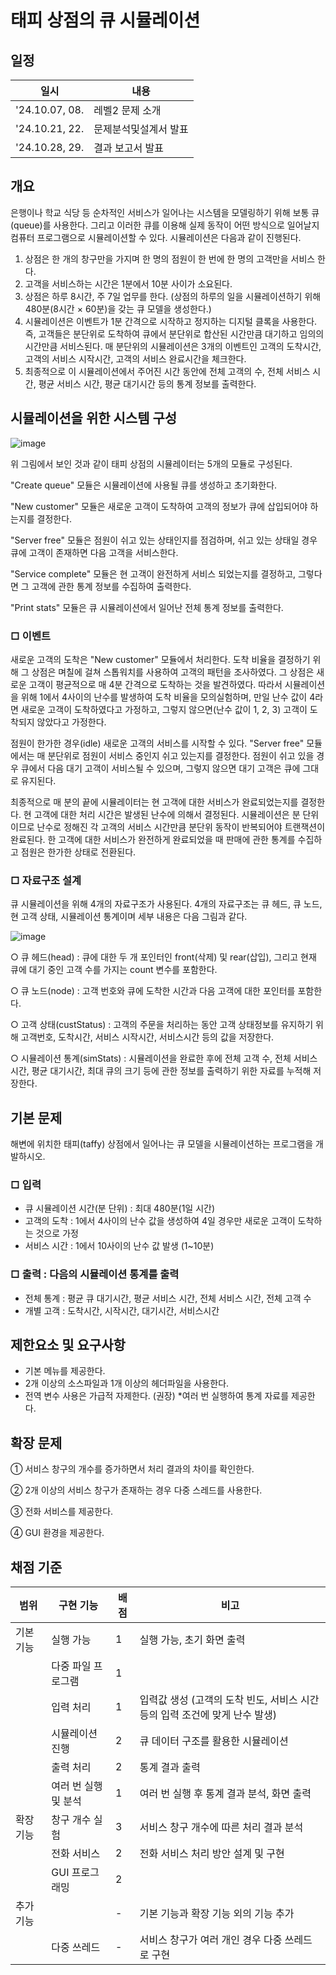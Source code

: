 # 태피 상점의 큐 시뮬레이션

## 일정
| 일시 | 내용 |
|-----|------|
| '24.10.07, 08. | 레벨2 문제 소개 |
| '24.10.21, 22.| 문제분석및설계서 발표 |
| '24.10.28, 29. | 결과 보고서 발표 |

## 개요
은행이나 학교 식당 등 순차적인 서비스가 일어나는 시스템을 모델링하기 위해 보통 큐(queue)를 사용한다. 그리고 이러한 큐를 이용해 실제 동작이 어떤 방식으로 일어날지 컴퓨터 프로그램으로 시뮬레이션할 수 있다. 시뮬레이션은 다음과 같이 진행된다.

1) 상점은 한 개의 창구만을 가지며 한 명의 점원이 한 번에 한 명의 고객만을 서비스 한다.
2) 고객을 서비스하는 시간은 1분에서 10분 사이가 소요된다.
3) 상점은 하루 8시간, 주 7일 업무를 한다. (상점의 하루의 일을 시뮬레이션하기 위해 480분(8시간 × 60분)을 갖는 큐 모델을 생성한다.)
4) 시뮬레이션은 이벤트가 1분 간격으로 시작하고 정지하는 디지털 클록을 사용한다. 즉, 고객들은 분단위로 도착하여 큐에서 분단위로 합산된 시간만큼 대기하고 임의의 시간만큼 서비스된다. 매 분단위의 시뮬레이션은 3개의 이벤트인 고객의 도착시간, 고객의 서비스 시작시간, 고객의 서비스 완료시간을 체크한다.
5) 최종적으로 이 시뮬레이션에서 주어진 시간 동안에 전체 고객의 수, 전체 서비스 시간, 평균 서비스 시간, 평균 대기시간 등의 통계 정보를 출력한다.

## 시뮬레이션을 위한 시스템 구성
![image](https://github.com/user-attachments/assets/4465eae2-ecb8-49c6-a5c1-42361883da4b)

위 그림에서 보인 것과 같이 태피 상점의 시뮬레이터는 5개의 모듈로 구성된다.

"Create queue" 모듈은 시뮬레이션에 사용될 큐를 생성하고 초기화한다.

"New customer" 모듈은 새로운 고객이 도착하여 고객의 정보가 큐에 삽입되어야 하는지를 결정한다.

"Server free" 모듈은 점원이 쉬고 있는 상태인지를 점검하며, 쉬고 있는 상태일 경우 큐에 고객이 존재하면 다음 고객을 서비스한다.

"Service complete" 모듈은 현 고객이 완전하게 서비스 되었는지를 결정하고, 그렇다면 그 고객에 관한 통계 정보를 수집하여 출력한다.

"Print stats" 모듈은 큐 시뮬레이션에서 일어난 전체 통계 정보를 출력한다.

### □ 이벤트
새로운 고객의 도착은 "New customer" 모듈에서 처리한다. 도착 비율을 결정하기 위해 그 상점은 며칠에 걸쳐 스톱워치를 사용하여 고객의 패턴을 조사하였다. 그 상점은 새로운 고객이 평균적으로 매 4분 간격으로 도착하는 것을 발견하였다. 따라서 시뮬레이션을 위해 1에서 4사이의 난수를 발생하여 도착 비율을 모의실험하며, 만일 난수 값이 4라면 새로운 고객이 도착하였다고 가정하고, 그렇지 않으면(난수 값이 1, 2, 3) 고객이 도착되지 않았다고 가정한다.

점원이 한가한 경우(idle) 새로운 고객의 서비스를 시작할 수 있다. "Server free" 모듈에서는 매 분단위로 점원이 서비스 중인지 쉬고 있는지를 결정한다. 점원이 쉬고 있을 경우 큐에서 다음 대기 고객이 서비스될 수 있으며, 그렇지 않으면 대기 고객은 큐에 그대로 유지된다. 

최종적으로 매 분의 끝에 시뮬레이터는 현 고객에 대한 서비스가 완료되었는지를 결정한다. 현 고객에 대한 처리 시간은 발생된 난수에 의해서 결정된다. 시뮬레이션은 분 단위이므로 난수로 정해진 각 고객의 서비스 시간만큼 분단위 동작이 반복되어야 트랜잭션이 완료된다. 한 고객에 대한 서비스가 완전하게 완료되었을 때 판매에 관한 통계를 수집하고 점원은 한가한 상태로 전환된다.

### □ 자료구조 설계
큐 시뮬레이션을 위해 4개의 자료구조가 사용된다. 4개의 자료구조는 큐 헤드, 큐 노드, 현 고객 상태, 시뮬레이션 통계이며 세부 내용은 다음 그림과 같다.

![image](https://github.com/user-attachments/assets/894b4d7e-04a0-48ce-af80-96f29377ceb4)

○ 큐 헤드(head) : 큐에 대한 두 개 포인터인 front(삭제) 및 rear(삽입), 그리고 현재 큐에 대기 중인 고객 수를 가지는 count 변수를 포함한다.

○ 큐 노드(node) : 고객 번호와 큐에 도착한 시간과 다음 고객에 대한 포인터를 포함한다.

○ 고객 상태(custStatus) : 고객의 주문을 처리하는 동안 고객 상태정보를 유지하기 위해 고객번호, 도착시간, 서비스 시작시간, 서비스시간 등의 값을 저장한다.

○ 시뮬레이션 통계(simStats) : 시뮬레이션을 완료한 후에 전체 고객 수, 전체 서비스 시간, 평균 대기시간, 최대 큐의 크기 등에 관한 정보를 출력하기 위한 자료를 누적해 저장한다. 

## 기본 문제
해변에 위치한 태피(taffy) 상점에서 일어나는 큐 모델을 시뮬레이션하는 프로그램을 개발하시오. 

### □ 입력
- 큐 시뮬레이션 시간(분 단위) : 최대 480분(1일 시간)
- 고객의 도착 : 1에서 4사이의 난수 값을 생성하여 4일 경우만 새로운 고객이 도착하는 것으로 가정
- 서비스 시간 : 1에서 10사이의 난수 값 발생 (1~10분)

### □ 출력 : 다음의 시뮬레이션 통계를 출력
- 전체 통계 : 평균 큐 대기시간, 평균 서비스 시간, 전체 서비스 시간, 전체 고객 수
- 개별 고객 : 도착시간, 시작시간, 대기시간, 서비스시간

## 제한요소 및 요구사항
* 기본 메뉴를 제공한다.
* 2개 이상의 소스파일과 1개 이상의 헤더파일을 사용한다.
* 전역 변수 사용은 가급적 자제한다. (권장)
*여러 번 실행하여 통계 자료를 제공한다.

## 확장 문제
① 서비스 창구의 개수를 증가하면서 처리 결과의 차이를 확인한다.

② 2개 이상의 서비스 창구가 존재하는 경우 다중 스레드를 사용한다.

③ 전화 서비스를 제공한다.

④ GUI 환경을 제공한다.

## 채점 기준
|범위|구현 기능|배점|비고|
|---|-----|---|----------|
| 기본 기능 | 실행 가능 | 1 | 실행 가능, 초기 화면 출력 |
| | 다중 파일 프로그램 | 1 | |
| | 입력 처리 | 1 | 입력값 생성 (고객의 도착 빈도, 서비스 시간 등의 입력 조건에 맞게 난수 발생) |
| | 시뮬레이션 진행 | 2 | 큐 데이터 구조를 활용한 시뮬레이션 |
| | 출력 처리 | 2 | 통계 결과 출력 |
| | 여러 번 실행 및 분석 | 1 | 여러 번 실행 후 통계 결과 분석, 화면 출력 |
| 확장 기능 | 창구 개수 실험 | 3 | 서비스 창구 개수에 따른 처리 결과 분석 |
| | 전화 서비스 | 2 | 전화 서비스 처리 방안 설계 및 구현 |
| | GUI 프로그래밍 | 2 | |
| 추가 기능 | | - | 기본 기능과 확장 기능 외의 기능 추가 |
| | 다중 쓰레드 | - | 서비스 창구가 여러 개인 경우 다중 쓰레드로 구현 |
